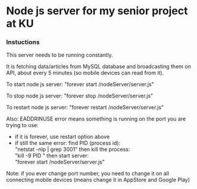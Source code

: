 # Node js server for my senior project at KU   

### Instuctions  

This server needs to be running constantly.

It is fetching data/articles from MySQL database and broadcasting them on API, about every 5 minutes (so mobile devices can read from it).

To start node js server:
"forever start /nodeServer/server.js"

To stop node js server:
"forever stop /nodeServer/server.js"

To restart node js server:
"forever restart /nodeServer/server.js"


Also: 
EADDRINUSE error means something is running on the port you are trying to use: 
- if it is forever, use restart option above 
- if still the same error:
find PID (process id):  
"netstat -nlp | grep 3001" 
then kill the process:    
"kill -9 PID "
then start server:   
"forever start /nodeServer/server.js"  

Note:
if you ever change port number, you need to change it on all connecting mobile devices (means change it in AppStore and Google Play)




